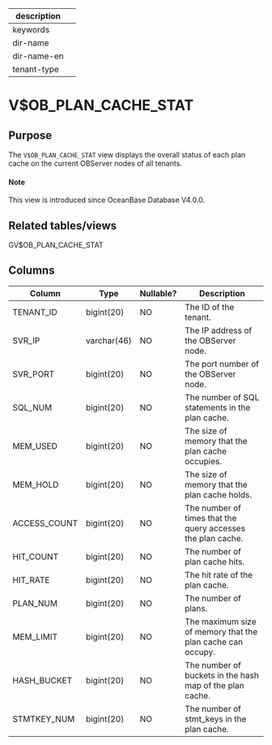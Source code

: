 |description||
|---|---|
|keywords||
|dir-name||
|dir-name-en||
|tenant-type||

# V$OB_PLAN_CACHE_STAT

## Purpose

The `V$OB_PLAN_CACHE_STAT` view displays the overall status of each plan cache on the current OBServer nodes of all tenants.

<main id="notice" type='explain'>
  <h4>Note</h4>
  <p>This view is introduced since OceanBase Database V4.0.0. </p>
</main>

## Related tables/views

GV$OB_PLAN_CACHE_STAT

## Columns

| Column | Type | Nullable? | Description |
|--------------|-------------|------------|-----------------------------------|
| TENANT_ID | bigint(20) | NO | The ID of the tenant. |
| SVR_IP | varchar(46) | NO | The IP address of the OBServer node. |
| SVR_PORT | bigint(20) | NO | The port number of the OBServer node. |
| SQL_NUM | bigint(20) | NO | The number of SQL statements in the plan cache. |
| MEM_USED | bigint(20) | NO | The size of memory that the plan cache occupies. |
| MEM_HOLD | bigint(20) | NO | The size of memory that the plan cache holds. |
| ACCESS_COUNT | bigint(20) | NO | The number of times that the query accesses the plan cache. |
| HIT_COUNT | bigint(20) | NO | The number of plan cache hits. |
| HIT_RATE | bigint(20) | NO | The hit rate of the plan cache. |
| PLAN_NUM | bigint(20) | NO | The number of plans. |
| MEM_LIMIT | bigint(20) | NO | The maximum size of memory that the plan cache can occupy. |
| HASH_BUCKET | bigint(20) | NO | The number of buckets in the hash map of the plan cache. |
| STMTKEY_NUM | bigint(20) | NO | The number of stmt_keys in the plan cache. |
